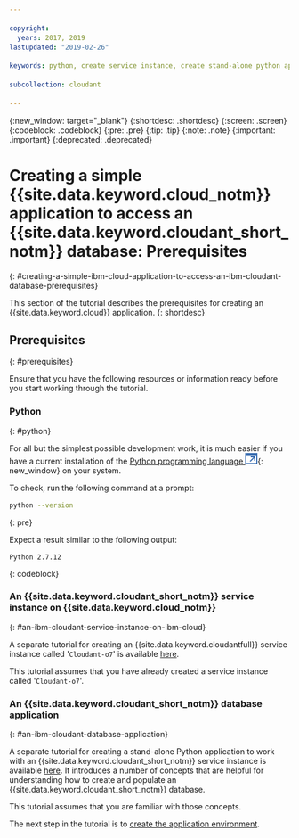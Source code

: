 ```yaml
---

copyright:
  years: 2017, 2019
lastupdated: "2019-02-26"

keywords: python, create service instance, create stand-alone python application

subcollection: cloudant

---
```


{:new_window: target="_blank"}
{:shortdesc: .shortdesc}
{:screen: .screen}
{:codeblock: .codeblock}
{:pre: .pre}
{:tip: .tip}
{:note: .note}
{:important: .important}
{:deprecated: .deprecated}

<!-- Acrolinx: 2017-05-10 -->

# Creating a simple {{site.data.keyword.cloud_notm}} application to access an {{site.data.keyword.cloudant_short_notm}} database: Prerequisites
{: #creating-a-simple-ibm-cloud-application-to-access-an-ibm-cloudant-database-prerequisites}

This section of the tutorial describes the prerequisites
for creating an {{site.data.keyword.cloud}} application.
{: shortdesc}

## Prerequisites
{: #prerequisites}

Ensure that you have the following resources or information ready
before you start working through the tutorial.

### Python
{: #python}

For all but the simplest possible development work,
it is much easier if you have a current installation of the
[Python programming language ![External link icon](../images/launch-glyph.svg "External link icon")](https://www.python.org/){: new_window}
on your system.

To check,
run the following command at a prompt:

```sh
python --version
```
{: pre}

Expect a result similar to the following output:

```
Python 2.7.12
```
{: codeblock}

<div id="csi"></div>

### An {{site.data.keyword.cloudant_short_notm}} service instance on {{site.data.keyword.cloud_notm}}
{: #an-ibm-cloudant-service-instance-on-ibm-cloud}

A separate tutorial for creating an {{site.data.keyword.cloudantfull}} service instance called
'`Cloudant-o7`' is available [here](/docs/services/Cloudant/tutorials/create_service.html).

This tutorial assumes that you have already created a service instance called
'`Cloudant-o7`'.

### An {{site.data.keyword.cloudant_short_notm}} database application
{: #an-ibm-cloudant-database-application}

A separate tutorial for creating a stand-alone Python application
to work with an {{site.data.keyword.cloudant_short_notm}}
service instance is available [here](/docs/services/Cloudant/tutorials/create_database.html).
It introduces a number of concepts that are helpful for understanding how to create and populate an {{site.data.keyword.cloudant_short_notm}} database.

This tutorial assumes that you are familiar with those concepts.

The next step in the tutorial is to [create the application environment](/docs/services/Cloudant/tutorials/create_bmxapp_appenv.html).